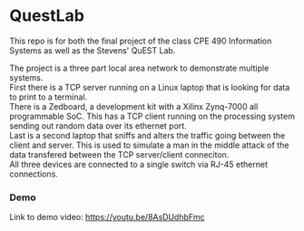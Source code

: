# QuestLab
This repo is for both the final project of the class CPE 490 Information Systems as well as the Stevens' QuEST Lab.

The project is a three part local area network to demonstrate multiple systems.<br>
First there is a TCP server running on a Linux laptop that is looking for data to print to a terminal.<br>
There is a Zedboard, a development kit with a Xilinx Zynq-7000 all programmable SoC. This has a TCP client running on the processing system sending out random data over its ethernet port.<br>
Last is a second laptop that sniffs and alters the traffic going between the client and server. This is used to simulate a man in the middle attack of the data transfered between the TCP server/client conneciton.<br>
All three devices are connected to a single switch via RJ-45 ethernet connections.<br>

### Demo
Link to demo video: https://youtu.be/8AsDUdhbFmc
